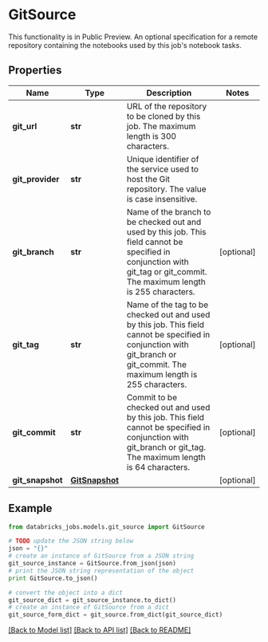 # GitSource

This functionality is in Public Preview.  An optional specification for a remote repository containing the notebooks used by this job's notebook tasks.

## Properties
Name | Type | Description | Notes
------------ | ------------- | ------------- | -------------
**git_url** | **str** | URL of the repository to be cloned by this job. The maximum length is 300 characters. | 
**git_provider** | **str** | Unique identifier of the service used to host the Git repository. The value is case insensitive. | 
**git_branch** | **str** | Name of the branch to be checked out and used by this job. This field cannot be specified in conjunction with git_tag or git_commit. The maximum length is 255 characters. | [optional] 
**git_tag** | **str** | Name of the tag to be checked out and used by this job. This field cannot be specified in conjunction with git_branch or git_commit. The maximum length is 255 characters. | [optional] 
**git_commit** | **str** | Commit to be checked out and used by this job. This field cannot be specified in conjunction with git_branch or git_tag. The maximum length is 64 characters. | [optional] 
**git_snapshot** | [**GitSnapshot**](GitSnapshot.md) |  | [optional] 

## Example

```python
from databricks_jobs.models.git_source import GitSource

# TODO update the JSON string below
json = "{}"
# create an instance of GitSource from a JSON string
git_source_instance = GitSource.from_json(json)
# print the JSON string representation of the object
print GitSource.to_json()

# convert the object into a dict
git_source_dict = git_source_instance.to_dict()
# create an instance of GitSource from a dict
git_source_form_dict = git_source.from_dict(git_source_dict)
```
[[Back to Model list]](../README.md#documentation-for-models) [[Back to API list]](../README.md#documentation-for-api-endpoints) [[Back to README]](../README.md)


